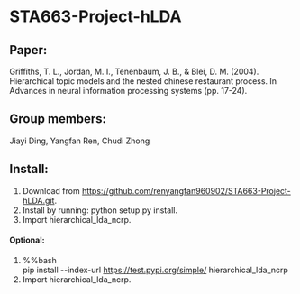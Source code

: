 # STA663-Project-hLDA
## Paper:
Griffiths, T. L., Jordan, M. I., Tenenbaum, J. B., & Blei, D. M. (2004). Hierarchical topic models and the nested chinese restaurant process. In Advances in neural information processing systems (pp. 17-24).
## Group members:
Jiayi Ding, Yangfan Ren, Chudi Zhong
## Install:
1. Download from https://github.com/renyangfan960902/STA663-Project-hLDA.git.
2. Install by running: python setup.py install. 
3. Import hierarchical_lda_ncrp.
#### Optional:
1. %%bash   
   pip install --index-url https://test.pypi.org/simple/ hierarchical_lda_ncrp
2. Import hierarchical_lda_ncrp.
